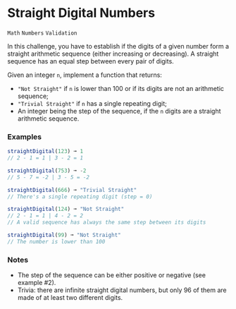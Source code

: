 # Straight Digital Numbers

`Math` `Numbers` `Validation`

In this challenge, you have to establish if the digits of a given number form a straight arithmetic sequence (either increasing or decreasing). A straight sequence has an equal step between every pair of digits.

Given an integer `n`, implement a function that returns:

- `"Not Straight"` if `n` is lower than 100 or if its digits are not an arithmetic sequence;
- `"Trivial Straight"` if `n` has a single repeating digit;
- An integer being the step of the sequence, if the `n` digits are a straight arithmetic sequence.

### Examples

```js
straightDigital(123) ➞ 1
// 2 - 1 = 1 | 3 - 2 = 1

straightDigital(753) ➞ -2
// 5 - 7 = -2 | 3 - 5 = -2

straightDigital(666) ➞ "Trivial Straight"
// There's a single repeating digit (step = 0)

straightDigital(124) ➞ "Not Straight"
// 2 - 1 = 1 | 4 - 2 = 2
// A valid sequence has always the same step between its digits

straightDigital(99) ➞ "Not Straight"
// The number is lower than 100
```

### Notes

- The step of the sequence can be either positive or negative (see example #2).
- Trivia: there are infinite straight digital numbers, but only 96 of them are made of at least two different digits.
